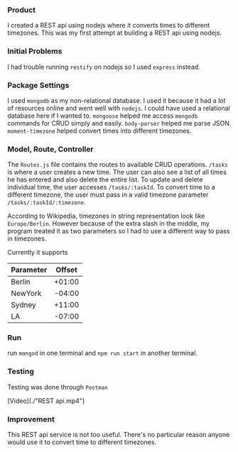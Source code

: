 ### Product

I created a REST api using nodejs where it converts times to different timezones. This was my first attempt at building a REST api using nodejs. 

### Initial Problems

I had trouble running `restify` on nodejs so I used `express` instead. 

### Package Settings

I used `mongodb` as my non-relational database. I used it because it had a lot of resources online and went well with `nodejs`. I could have used a relational database here if I wanted to. `mongoose` helped me access `mongodb` commands for CRUD simply and easily. `body-parser` helped me parse JSON. `moment-timezone` helped convert times into different timezones.

### Model, Route, Controller

The `Routes.js` file contains the routes to available CRUD operations. `/tasks` is where a user creates a new time. The user can also see a list of all times he has entered and also delete the entire list. To update and delete individual time, the user accesses `/tasks/:taskId`. To convert time to a different timezone, the user must pass in a valid timezone parameter `/tasks/:taskId/:timezone`. 

According to Wikipedia, timezones in string representation look like `Europe/Berlin`. However because of the extra slash in the middle, my program treated it as two parameters so I had to use a different way to pass in timezones.

Currently it supports

|Parameter | Offset |
---|---
|Berlin |   +01:00
|NewYork | -04:00
|Sydney | +11:00
|LA | -07:00

### Run

run `mongod` in one terminal and `npm run start` in another terminal.

### Testing

Testing was done through `Postman`

[Video](./"REST api.mp4")

### Improvement

This REST api service is not too useful. There's no particular reason anyone would use it to convert time to different timezones. 






